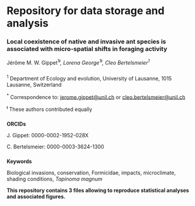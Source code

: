 # **Repository for data storage and analysis**


### Local coexistence of native and invasive ant species is associated with micro-spatial shifts in foraging activity
Jérôme M. W. Gippet<sup>1*ǂ</sup>, Lorena George<sup>1ǂ</sup>, Cleo Bertelsmeier<sup>1*</sup>

###
<span style="font-size:1em;">
<sup>1</sup> Department of Ecology and evolution, University of Lausanne, 1015 Lausanne, Switzerland

<sup>*</sup> Correspondence to: jerome.gippet@unil.ch or cleo.bertelsmeier@unil.ch

<sup>ǂ</sup> These authors contributed equally
</span>


###
**ORCIDs**

J. Gippet: 0000-0002-1952-028X

C. Bertelsmeier: 0000-0003-3624-1300

###
**Keywords**

Biological invasions, conservation, Formicidae, impacts, microclimate, shading conditions, *Tapinoma magnum*



**This repository contains 3 files allowing to reproduce statistical analyses and associated figures.**
